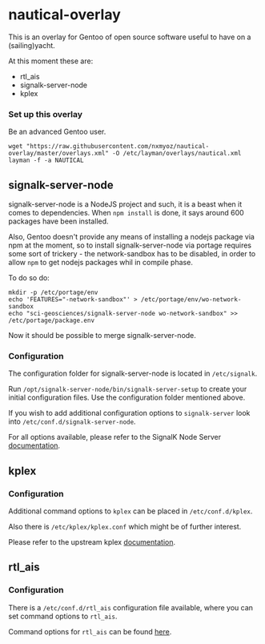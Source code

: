 # nautical-overlay

This is an overlay for Gentoo of open source software useful to have on a (sailing)yacht.

At this moment these are:
* rtl_ais
* signalk-server-node
* kplex

### Set up this overlay

Be an advanced Gentoo user.

```
wget "https://raw.githubusercontent.com/nxmyoz/nautical-overlay/master/overlays.xml" -O /etc/layman/overlays/nautical.xml
layman -f -a NAUTICAL
```

## signalk-server-node

signalk-server-node is a NodeJS project and such, it is a beast when it comes to dependencies.
When `npm install` is done, it says around 600 packages have been installed.

Also, Gentoo doesn't provide any means of installing a nodejs package via npm at the moment, so to install signalk-server-node via portage requires some sort of trickery - the network-sandbox has to be disabled, in order to allow `npm` to get nodejs packages whil in compile phase.

To do so do:

```
mkdir -p /etc/portage/env
echo 'FEATURES="-network-sandbox"' > /etc/portage/env/wo-network-sandbox
echo "sci-geosciences/signalk-server-node wo-network-sandbox" >> /etc/portage/package.env
```
Now it should be possible to merge signalk-server-node.

### Configuration

The configuration folder for signalk-server-node is located in `/etc/signalk`.

Run `/opt/signalk-server-node/bin/signalk-server-setup` to create your initial configuration files. Use the configuration folder mentioned above.

If you wish to add additional configuration options to `signalk-server` look into `/etc/conf.d/signalk-server-node`.

For all options available, please refer to the SignalK Node Server [documentation](https://github.com/SignalK/signalk-server-node).

## kplex

### Configuration

Additional command options to `kplex` can be placed in `/etc/conf.d/kplex`.

Also there is `/etc/kplex/kplex.conf` which might be of further interest.

Please refer to the upstream kplex [documentation](http://www.stripydog.com/kplex/configuration.html).

## rtl_ais

### Configuration

There is a `/etc/conf.d/rtl_ais` configuration file available, where you can set command options to `rtl_ais`.

Command options for `rtl_ais` can be found [here](https://github.com/dgiardini/rtl-ais).
